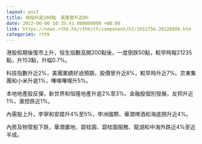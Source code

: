 ```yaml
---
layout: post
title: 恒指升逾100點　美團曾升近8%
date: 2022-06-06 10:35:41.000000000 +08:00
link: https://news.rthk.hk/rthk/ch/component/k2/1651756-20220606.htm
categories: rthk
---
```


港股假期後復市上升，恒生指數高開200點後，一度倒跌50點，較早時報21235點，升153點，升幅0.7%。

科技指數升近2%，美團業績好過預期，股價曾升近8%，較早時升近7%。京東集團和小米升逾1%，嗶哩嗶哩升5%。

本地地產股反彈，新世界和恒隆地產升逾2%至3%。金融股個別發展，友邦升近1%，滙控跌近1%。

內需股上升，李寧和安踏升4%至5%，申洲國際、華潤啤酒和海底撈升近4%。

內房及物管股下跌，華潤置地、碧桂園、碧桂園服務、龍湖和中海外跌近4%至近半成。
